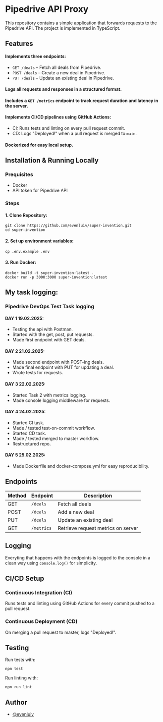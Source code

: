 # Pipedrive API Proxy
This repository contains a simple application that forwards requests to the Pipedrive API. The project is implemented in TypeScript.

## Features
#### Implements three endpoints:

* `GET /deals` – Fetch all deals from Pipedrive.
* `POST /deals` – Create a new deal in Pipedrive.
* `PUT /deals` – Update an existing deal in Pipedrive.
#### Logs all requests and responses in a structured format.
#### Includes a `GET /metrics` endpoint to track request duration and latency in the server.
#### Implements CI/CD pipelines using GitHub Actions:
* CI: Runs tests and linting on every pull request commit.
* CD: Logs "Deployed!" when a pull request is merged to `main`.
#### Dockerized for easy local setup.

## Installation & Running Locally

### Prequisites
* Docker
* API token for Pipedrive API

### Steps

#### 1. Clone Repository:
```
git clone https://github.com/evenluiv/super-invention.git
cd super-invention
```

#### 2. Set up environment variables:
```
cp .env.example .env
```

#### 3. Run Docker:
```
docker build -t super-invention:latest .
docker run -p 3000:3000 super-invention:latest
```
## My task logging:

### Pipedrive DevOps Test Task logging

#### DAY 1 19.02.2025:

* Testing the api with Postman.
* Started with the get, post, put requests.
* Made first endpoint with GET deals.

#### DAY 2 21.02.2025:

* Made second endpoint with POST-ing deals.
* Made final endpoint with PUT for updating a deal.
* Wrote tests for requests.

#### DAY 3 22.02.2025:

* Started Task 2 with metrics logging.
* Made console logging middleware for requests.

#### DAY 4 24.02.2025:

* Started CI task.
* Made / tested test-on-commit workflow.
* Started CD task.
* Made / tested merged to master workflow.
* Restructured repo.

#### DAY 5 25.02.2025:

* Made Dockerfile and docker-compose.yml for easy reproducibility.

## Endpoints
| Method      | Endpoint    | Description                        |
| ----------- | ----------- | ---------------------------------- |
| GET         | `/deals`    | Fetch all deals                    |
| POST        | `/deals`    | Add a new deal                     |
| PUT         | `/deals`    | Update an existing deal            |
| GET         | `/metrics`  | Retrieve request metrics on server |

## Logging

Everyting that happens with the endpoints is logged to the console in a clean way using `console.log()` for simplicity.

## CI/CD Setup

### Continuous Integration (CI)

Runs tests and linting using GitHub Actions for every commit pushed to a pull request.

### Continuous Deployment (CD)

On merging a pull request to master, logs "Deployed!".

## Testing

Run tests with:
```
npm test
```
Run linting with:
```
npm run lint
```

## Author

- [@evenluiv](https://github.com/evenluiv)

